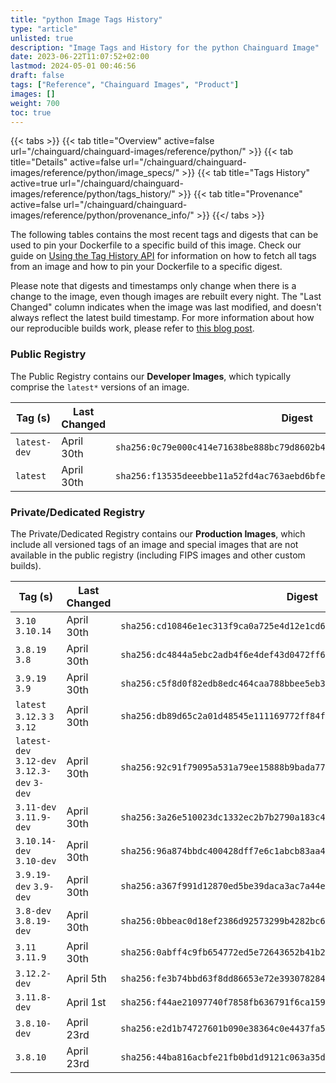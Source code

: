 ```yaml
---
title: "python Image Tags History"
type: "article"
unlisted: true
description: "Image Tags and History for the python Chainguard Image"
date: 2023-06-22T11:07:52+02:00
lastmod: 2024-05-01 00:46:56
draft: false
tags: ["Reference", "Chainguard Images", "Product"]
images: []
weight: 700
toc: true
---
```


{{< tabs >}}
{{< tab title="Overview" active=false url="/chainguard/chainguard-images/reference/python/" >}}
{{< tab title="Details" active=false url="/chainguard/chainguard-images/reference/python/image_specs/" >}}
{{< tab title="Tags History" active=true url="/chainguard/chainguard-images/reference/python/tags_history/" >}}
{{< tab title="Provenance" active=false url="/chainguard/chainguard-images/reference/python/provenance_info/" >}}
{{</ tabs >}}

The following tables contains the most recent tags and digests that can be used to pin your Dockerfile to a specific build of this image. Check our guide on [Using the Tag History API](/chainguard/chainguard-images/using-the-tag-history-api/) for information on how to fetch all tags from an image and how to pin your Dockerfile to a specific digest.

Please note that digests and timestamps only change when there is a change to the image, even though images are rebuilt every night. The "Last Changed" column indicates when the image was last modified, and doesn't always reflect the latest build timestamp. For more information about how our reproducible builds work, please refer to [this blog post](https://www.chainguard.dev/unchained/reproducing-chainguards-reproducible-image-builds).

### Public Registry
The Public Registry contains our **Developer Images**, which typically comprise the `latest*` versions of an image.

| Tag (s)       | Last Changed | Digest                                                                    |
|---------------|--------------|---------------------------------------------------------------------------|
|  `latest-dev` | April 30th   | `sha256:0c79e000c414e71638be888bc79d8602b4a724f90c5026f3a3fa6a96a07f5117` |
|  `latest`     | April 30th   | `sha256:f13535deeebbe11a52fd4ac763aebd6bfeb25a80b2344ccc9f405ac2ca344c35` |


### Private/Dedicated Registry
The Private/Dedicated Registry contains our **Production Images**, which include all versioned tags of an image and special images that are not available in the public registry (including FIPS images and other custom builds).

| Tag (s)                                       | Last Changed | Digest                                                                    |
|-----------------------------------------------|--------------|---------------------------------------------------------------------------|
|  `3.10` `3.10.14`                             | April 30th   | `sha256:cd10846e1ec313f9ca0a725e4d12e1cd6e58a132ff4063d111948f079dcd7baf` |
|  `3.8.19` `3.8`                               | April 30th   | `sha256:dc4844a5ebc2adb4f6e4def43d0472ff649b43514f4f3f71dc35084b1c2f85d9` |
|  `3.9.19` `3.9`                               | April 30th   | `sha256:c5f8d0f82edb8edc464caa788bbee5eb36304f0f77f91329c8cb7b202c127e14` |
|  `latest` `3.12.3` `3` `3.12`                 | April 30th   | `sha256:db89d65c2a01d48545e111169772ff84f197bb886cbf8562d521953e5537cef2` |
|  `latest-dev` `3.12-dev` `3.12.3-dev` `3-dev` | April 30th   | `sha256:92c91f79095a531a79ee15888b9bada77935dcb79c089a7352ed1fb57185dc46` |
|  `3.11-dev` `3.11.9-dev`                      | April 30th   | `sha256:3a26e510023dc1332ec2b7b2790a183c48b47859fba3e86eb637ed42053c4be0` |
|  `3.10.14-dev` `3.10-dev`                     | April 30th   | `sha256:96a874bbdc400428dff7e6c1abcb83aa4a9f8a18bc72f1f4fc82057040fbe0a8` |
|  `3.9.19-dev` `3.9-dev`                       | April 30th   | `sha256:a367f991d12870ed5be39daca3ac7a44ecbbae30d65c67991d1079f4fef5d72b` |
|  `3.8-dev` `3.8.19-dev`                       | April 30th   | `sha256:0bbeac0d18ef2386d92573299b4282bc6b3da19488ad741690cc9f003714e9f9` |
|  `3.11` `3.11.9`                              | April 30th   | `sha256:0abff4c9fb654772ed5e72643652b41b245547ffef4990958d54d3b62c9debaf` |
|  `3.12.2-dev`                                 | April 5th    | `sha256:fe3b74bbd63f8dd86653e72e393078284c714d96d88c9b7f9063633a2db92ea0` |
|  `3.11.8-dev`                                 | April 1st    | `sha256:f44ae21097740f7858fb636791f6ca1590d90b22de7029631d13de9e6e082733` |
|  `3.8.10-dev`                                 | April 23rd   | `sha256:e2d1b74727601b090e38364c0e4437fa5e5dfb694977cee500fe1b05a82e43e4` |
|  `3.8.10`                                     | April 23rd   | `sha256:44ba816acbfe21fb0bd1d9121c063a35dca1ab51dc3a7d4025f96f58b416c132` |

